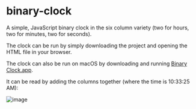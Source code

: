 # binary-clock
A simple, JavaScript binary clock in the six column variety (two for hours, two for minutes, two for seconds).

The clock can be run by simply downloading the project and opening the HTML file in your browser.

The clock can also be run on macOS by downloading and running [Binary Clock.app](./Binary%20Clock-darwin-x64/Binary%20Clock.app).

It can be read by adding the columns together (where the time is 10:33:25 AM):

![image][]

[image]: http://i.imgur.com/M5U5JtW.png "Binary Clock example: 10:33:25 AM"

